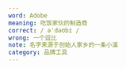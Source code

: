 ```yaml
---
word: Adobe
meaning: 吃饭家伙的制造商
correct: / ə'dəʊbɪ /
wrong: 一个逗比
note: 名字来源于创始人家乡的一条小溪
category: 品牌工具
---
```

